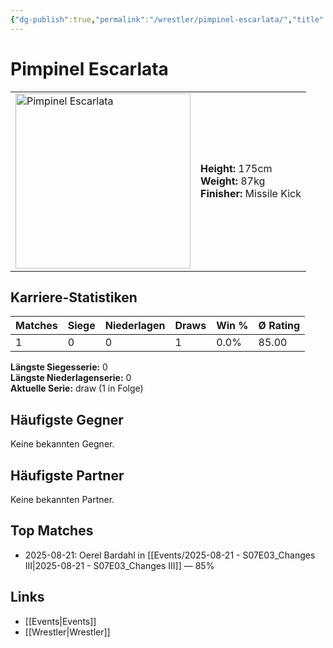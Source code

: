 ```yaml
---
{"dg-publish":true,"permalink":"/wrestler/pimpinel-escarlata/","title":"Pimpinel Escarlata","tags":["wrestler"],"noteIcon":""}
---
```



# Pimpinel Escarlata

<table>
        <tr>
        <td><img src="https://github.com/CptSpaulding1980/choke-slam-wrestling/releases/download/images/Pimpinel_Escarlata.png" width="280" alt="Pimpinel Escarlata"></td>
        <td>
        <b>Height:</b> 175cm<br>
        <b>Weight:</b> 87kg<br>
        <b>Finisher:</b> Missile Kick<br>
        </td>
        </tr>
        </table>
        
## Karriere-Statistiken

| Matches | Siege | Niederlagen | Draws | Win % | Ø Rating |
|---------|-------|-------------|-------|-------|-----------|
| 1 | 0 | 0 | 1 | 0.0% | 85.00 |

**Längste Siegesserie:** 0<br>**Längste Niederlagenserie:** 0<br>**Aktuelle Serie:** draw (1 in Folge)


## Häufigste Gegner
Keine bekannten Gegner.

## Häufigste Partner
Keine bekannten Partner.

## Top Matches
- 2025-08-21: Oerel Bardahl in [[Events/2025-08-21 - S07E03_Changes III\|2025-08-21 - S07E03_Changes III]] — 85%

## Links
- [[Events\|Events]]
- [[Wrestler\|Wrestler]]
